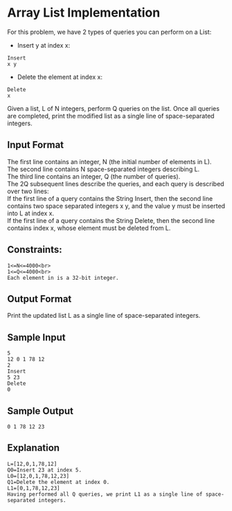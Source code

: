 # Array List Implementation
For this problem, we have 2 types of queries you can perform on a List:<br>

* Insert y at index x:
```
Insert
x y
```
* Delete the element at index x:
```
Delete
x
```

Given a list, L of N integers, perform Q queries on the list. Once all queries are completed, print the modified list as a single line of space-separated integers.

## Input Format

The first line contains an integer, N (the initial number of elements in L).<br>
The second line contains N space-separated integers describing L.<br>
The third line contains an integer, Q (the number of queries).<br>
The 2Q subsequent lines describe the queries, and each query is described over two lines:<br>
If the first line of a query contains the String Insert, then the second line contains two space separated integers x y, and the value y must be inserted into L at index x.<br>
If the first line of a query contains the String Delete, then the second line contains index x, whose element must be deleted from L.<br>

## Constraints:
```
1<=N<=4000<br>
1<=Q<=4000<br>
Each element in is a 32-bit integer.
```
## Output Format

Print the updated list L as a single line of space-separated integers.

## Sample Input
```
5
12 0 1 78 12
2
Insert
5 23
Delete
0
```
## Sample Output
```
0 1 78 12 23
```
## Explanation
```
L=[12,0,1,78,12]
Q0=Insert 23 at index 5.
L0=[12,0,1,78,12,23]
Q1=Delete the element at index 0.
L1=[0,1,78,12,23]
Having performed all Q queries, we print L1 as a single line of space-separated integers.
```
